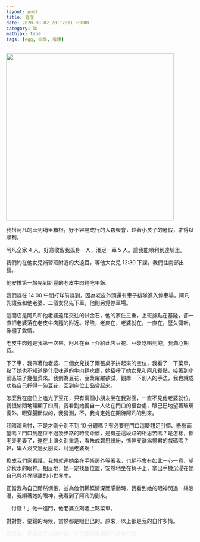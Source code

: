 ```yaml
---
layout: post
title: 合理
date: 2020-08-02 20:17:11 +0000
category: 誌
mathjax: true
tags: [egg, 同學, 看護]
---
```

 
<img src="https://doltegg.github.io/blog/assets/images/2020/puli1.jpg" style="width:450px;"/>

我搭阿凡的車到埔里箱根，好不容易成行的大夥聚會，趁著小孩子的暑假，才得以順利。

<!--more-->

阿凡全家 4 人，好意收留我孤身一人，湊足一車 5 人。讓我能順利到達埔里。

我們約在他女兒補習班附近的大遠百，等他大女兒 12:30 下課，我們往南部出發。

他安排第一站先到新豐的老皮牛肉麵吃午飯。

我們趕在 14:00 午間打烊前趕到，因為老皮外頭還有車子排隊進入停車場，阿凡先讓我和他老婆、二個女兒先下車，他則另覓停車場。

這間店是阿凡和他老婆遠距交往的試金石，他的家住三重，上班據點在基隆，卻一直把老婆落在老皮牛肉麵的附近。好險，老皮在，老婆就在，一直在，歷久彌新，像極了愛情。

老皮牛肉麵是我第一次來，阿凡在車上介紹此店豆花、豆漿吃喝到飽，我滿心期待。

下了車，我帶著他老婆、二個女兒找了兩張桌子拼起來的空位，我看了一下菜單，點了她也不知道是什麼味道的牛肉麵疙瘩，她招呼了她女兒和阿凡餐點，接著到小菜區端了幾盤菜來。我則為豆花、豆漿躍躍欲試，觀摩一下別人的手法，我也就成功為自己掙得一碗豆花，回到座位上品嘗起來。

怎麼我在座位上嗑光了豆花，只有兩個小朋友坐在我對面，一直不見他老婆就位。我很納悶地環顧了四周，我看到她獨自一人站在門口的櫃台處，眼巴巴地望著玻璃窗外，眼穿腸斷似的，我猜測，不，我肯定她在期待阿凡的到來。

我暗暗自忖，不是才剛分別不到 10 分鐘嗎？有必要在門口這麼翹足引領、懸懸而望嗎？門口到座位不過幾步路的時間距離，是有差這段路的相思苦嗎？是怎樣，都老夫老妻了，還在上演久别重逢，看朱成碧思紛紛，憔悴支離爲憶君的戲碼嗎？幹，騙人沒交過女朋友、討過老婆啊！

換成我們家看護，我想就連她坐在手術房外等著我，也絕不會有如此一心一意、望穿秋水的眼神。相反地，她一定找個位置，安然地坐在椅子上，拿出手機沉浸在她自己與外界隔離的小世界中。

正當我為自己黯然惆悵，並為他們鶼鰈情深而感動時，我看到她的眼神閃過一絲浪漫，我順著她的眼神，我看到了阿凡的到來。

「付錢！」他一進門，他老婆立刻遞上點菜單。 

對對對，要錢的時候，當然都是眼巴巴的。原來，以上都是我的自作多情。

<div style="color:#eee;">實情是，家惠為了怕我付錢，守在櫃檯等著阿凡進來付帳。</div>
